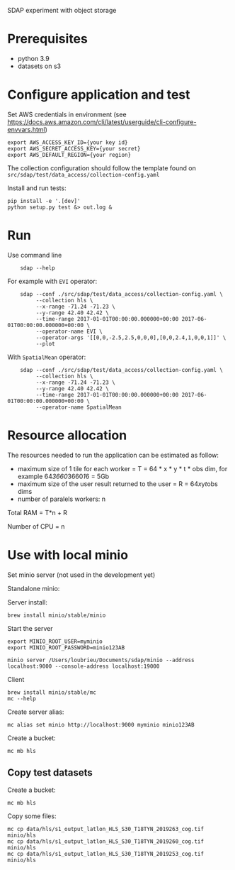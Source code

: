 SDAP experiment with object storage

# Prerequisites

- python 3.9
- datasets on s3


# Configure application and test

Set AWS credentials in environment (see https://docs.aws.amazon.com/cli/latest/userguide/cli-configure-envvars.html)

    export AWS_ACCESS_KEY_ID={your key id}
    export AWS_SECRET_ACCESS_KEY={your secret}
    export AWS_DEFAULT_REGION={your region}


The collection configuration should follow the template found on `src/sdap/test/data_access/collection-config.yaml` 


Install and run tests:

    pip install -e '.[dev]'
    python setup.py test &> out.log &



# Run

Use command line 

        sdap --help

For example with `EVI` operator:

        sdap --conf ./src/sdap/test/data_access/collection-config.yaml \
             --collection hls \
             --x-range -71.24 -71.23 \
             --y-range 42.40 42.42 \
             --time-range 2017-01-01T00:00:00.000000+00:00 2017-06-01T00:00:00.000000+00:00 \
             --operator-name EVI \
             --operator-args '[[0,0,-2.5,2.5,0,0,0],[0,0,2.4,1,0,0,1]]' \
             --plot

With `SpatialMean` operator:

        sdap --conf ./src/sdap/test/data_access/collection-config.yaml \
             --collection hls \
             --x-range -71.24 -71.23 \
             --y-range 42.40 42.42 \
             --time-range 2017-01-01T00:00:00.000000+00:00 2017-06-01T00:00:00.000000+00:00 \
             --operator-name SpatialMean
             



# Resource allocation

The resources needed to run the application can be estimated as follow:

- maximum size of 1 tile for each worker = T = 64 * x * y * t * obs dim, for example 64*3660*3660*1*6 = 5Gb
- maximum size of the user result returned to the user = R = 64*x*y*t*obs dims
- number of paralels workers: n


Total RAM = T*n + R

Number of CPU = n



# Use with local minio

Set minio server (not used in the development yet)

Standalone minio:

Server install:

    brew install minio/stable/minio

Start the server

    export MINIO_ROOT_USER=myminio
    export MINIO_ROOT_PASSWORD=minio123AB

    minio server /Users/loubrieu/Documents/sdap/minio --address localhost:9000 --console-address localhost:19000

Client

    brew install minio/stable/mc
    mc --help

Create server alias:

    mc alias set minio http://localhost:9000 myminio minio123AB

Create a bucket:

    mc mb hls


## Copy test datasets

Create a bucket:

    mc mb hls


Copy some files:

    mc cp data/hls/s1_output_latlon_HLS_S30_T18TYN_2019263_cog.tif minio/hls
    mc cp data/hls/s1_output_latlon_HLS_S30_T18TYN_2019260_cog.tif minio/hls
    mc cp data/hls/s1_output_latlon_HLS_S30_T18TYN_2019253_cog.tif minio/hls
